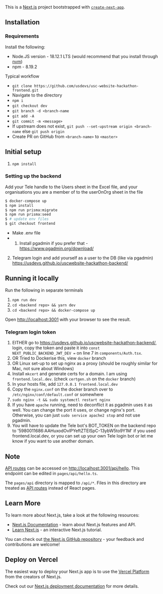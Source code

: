 This is a [Next.js](https://nextjs.org/) project bootstrapped with [`create-next-app`](https://github.com/vercel/next.js/tree/canary/packages/create-next-app).

## Installation

### Requirements

Install the following:

- Node.JS version - 18.12.1 LTS (would recommend that you install through [nvm](https://github.com/nvm-sh/nvm))
- npm - 8.19.2

Typical workflow

- `git clone https://github.com/usdevs/usc-website-hackathon-frontend.git`
- Navigate to the directory
- `npm i`
- `git checkout dev`
- `git branch -d <branch-name`
- `git add -A`
- `git commit -m <message>`
- If upstream does not exist, `git push --set-upstream origin <branch-name` else `git push origin`
- Create PR on GitHub from `<branch-name>` to `<master>`

## Initial setup

1. `npm install`

### Setting up the backend

Add your Tele handle to the Users sheet in the Excel file, and your organisations you are a member of to the userOnOrg sheet in the file

```bash
$ docker-compose up
$ npm install
$ npm run prisma:migrate
$ npm run prisma:seed
$ # update env files
$ git checkout frontend
```

- Make .env file
- 1. Install pgadmin if you prefer that - https://www.pgadmin.org/download/

2. Telegram login and add yourself as a user to the DB (like via pgadmin)
   https://usdevs.github.io/uscwebsite-hackathon-backend/

## Running it locally

Run the following in separate terminals

1. `npm run dev`
2. `cd <backend repo> && yarn dev`
3. `cd <backend repo> && docker-compose up`

Open [http://localhost:3001](http://localhost:3001) with your browser to see the result.

### Telegram login token

1. EITHER go to https://usdevs.github.io/uscwebsite-hackathon-backend/, login, copy the token and paste it into `const NEXT_PUBLIC_BACKEND_JWT_DEV =` on line 7 in `components/Auth.tsx`.
2. OR Tried to Dockerise this, view `docker` branch
3. OR Linux set-up to set up nginx as a proxy (should be roughly similar for Mac, not sure about Windows)
3. Install `mkcert` and generate certs for a domain. I am using `frontend.local.dev`. (check `certgen.sh` on the `docker` branch)
3. In your hosts file, add `127.0.0.1 frontend.local.dev`
3. Copy the `nginx.conf` on the docker branch over to `/etc/nginx/conf/default.conf` or somewhere
3. `sudo nginx -t && sudo systemctl restart nginx`
3. If you have `apache` running, need to deconflict it as pgadmin uses it as well. You can change the port it uses, or change nginx's port. Otherwise, you can just `sudo service apache2 stop` and not use pgadmin. 
3. You will have to update the Tele bot's BOT_TOKEN on the backend repo to '5980011686:AAHuxodOvlPYeftZTElSpC-13ybW5to9Y1M' if you used frontend.local.dev, or you can set up your own Tele login bot or let me know if you want to use another domain.

## Note

[API routes](https://nextjs.org/docs/api-routes/introduction) can be accessed on [http://localhost:3001/api/hello](http://localhost:3001/api/hello). This endpoint can be edited in `pages/api/hello.ts`.

The `pages/api` directory is mapped to `/api/*`. Files in this directory are treated as [API routes](https://nextjs.org/docs/api-routes/introduction) instead of React pages.

## Learn More

To learn more about Next.js, take a look at the following resources:

- [Next.js Documentation](https://nextjs.org/docs) - learn about Next.js features and API.
- [Learn Next.js](https://nextjs.org/learn) - an interactive Next.js tutorial.

You can check out [the Next.js GitHub repository](https://github.com/vercel/next.js/) - your feedback and contributions are welcome!

## Deploy on Vercel

The easiest way to deploy your Next.js app is to use the [Vercel Platform](https://vercel.com/new?utm_medium=default-template&filter=next.js&utm_source=create-next-app&utm_campaign=create-next-app-readme) from the creators of Next.js.

Check out our [Next.js deployment documentation](https://nextjs.org/docs/deployment) for more details.
